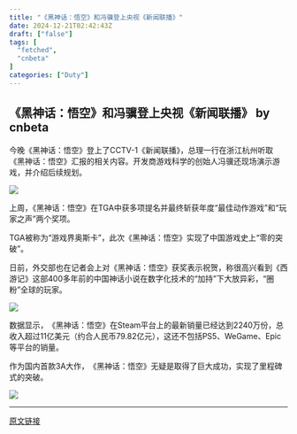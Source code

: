 ```yaml
---
title: "《黑神话：悟空》和冯骥登上央视《新闻联播》"
date: 2024-12-21T02:42:43Z
draft: ["false"]
tags: [
  "fetched",
  "cnbeta"
]
categories: ["Duty"]
---
```

《黑神话：悟空》和冯骥登上央视《新闻联播》 by cnbeta
------
<div style="margin-top:10px" class="content" id="artibody"><p>今晚《黑神话：悟空》登上了CCTV-1《新闻联播》，总理一行在浙江杭州听取《黑神话：悟空》汇报的相关内容。开发商游戏科学的创始人冯骥还现场演示游戏，并介绍后续规划。</p><div class="article-global"></div><p><a href="//img1.mydrivers.com/img/20241220/99a4d1b69b2d433088ed83ebddee8499.jpg" target="_blank"><img src="https://static.cnbetacdn.com/article/2024/1220/c5c7c8faca3f1bb.jpg"></a></p><p>上周，《黑神话：悟空》在TGA中获多项提名并最终斩获年度“最佳动作游戏”和“玩家之声”两个奖项。</p><p>TGA被称为“游戏界奥斯卡”，此次《黑神话：悟空》实现了中国游戏史上“零的突破”。</p><p>日前，外交部也在记者会上对《黑神话：悟空》获奖表示祝贺，称很高兴看到《西游记》这部400多年前的中国神话小说在数字化技术的“加持”下大放异彩，“圈粉”全球的玩家。</p><p><a href="//img1.mydrivers.com/img/20241220/33d053f9d3d94b37ae16f5a2bd381b6c.jpg" target="_blank"><img src="https://static.cnbetacdn.com/article/2024/1220/9c07551af1aa3f0.jpg"></a></p><p>数据显示，‌《黑神话：悟空》在Steam平台上的最新销量已经达到2240万份‌，总收入超过11亿美元（约合人民币79.82亿元），这还不包括PS5、WeGame、Epic等平台的销量。</p><p>作为国内首款3A大作，‌《黑神话：悟空》无疑是取得了巨大成功，实现了里程碑式的突破。‌‌</p><p><a href="//img1.mydrivers.com/img/20241220/ca59bb247b7b4523a78f4d34af21bd63.jpg" target="_blank"><img src="https://static.cnbetacdn.com/article/2024/1220/8a683e80969f52d.jpg"></a></p></div>  
<hr>
<a href="https://m.cnbeta.com.tw/wap/view/1464758.htm",target="_blank" rel="noopener noreferrer">原文链接</a>
